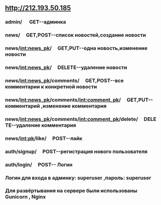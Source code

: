 ## http://212.193.50.185
### admin/ &nbsp;&nbsp;&nbsp;&nbsp;&nbsp;GET--админка
### news/&nbsp;&nbsp;&nbsp;&nbsp;&nbsp;GET,POST--список новостей,создание новости
### news/<int:news_pk>/&nbsp;&nbsp;&nbsp;&nbsp;&nbsp;GET,PUT--одна новость,изменение новости
### news/<int:news_pk>/&nbsp;&nbsp;&nbsp;&nbsp;&nbsp;DELETE--удаление новости
### news/<int:news_pk>/comments/&nbsp;&nbsp;&nbsp;&nbsp;&nbsp;GET,POST--все комментарии к конкретной новости
### news/<int:news_pk>/comments/<int:comment_pk>/&nbsp;&nbsp;&nbsp;&nbsp;&nbsp;GET,PUT--комментарий ,изменение комментария 
### news/<int:news_pk>/comments/<int:comment_pk>/delete/&nbsp;&nbsp;&nbsp;&nbsp;&nbsp;DELETE--удаление комментария
### news/<int:pk>/like/&nbsp;&nbsp;&nbsp;&nbsp;&nbsp;POST--лайк
### auth/signup/&nbsp;&nbsp;&nbsp;&nbsp;&nbsp;POST--регистрация нового пользователя
### auth/login/&nbsp;&nbsp;&nbsp;&nbsp;&nbsp;POST-- Логин 

### Логин для входа в админку: superuser ,пароль: superuser

### Для развёртывания на сервере были использованы Gunicorn , Nginx 

